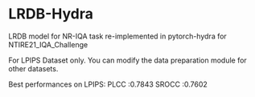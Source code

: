 # LRDB-Hydra
LRDB model for NR-IQA task re-implemented in pytorch-hydra  for NTIRE21_IQA_Challenge

For LPIPS Dataset only. You can modify the data preparation module for other datasets.

Best performances on LPIPS: PLCC :0.7843 SROCC :0.7602
